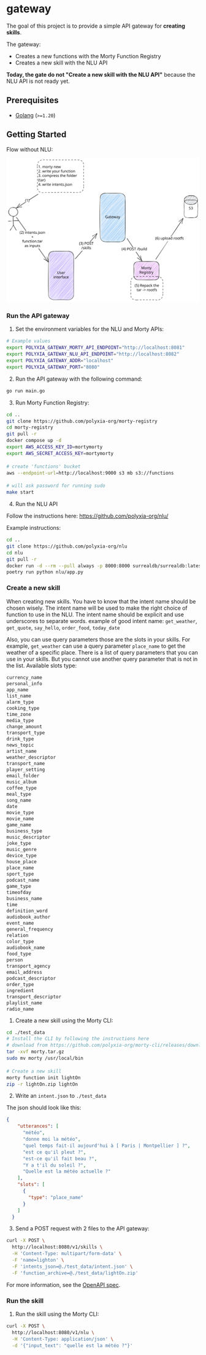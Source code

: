 # gateway

The goal of this project is to provide a simple API gateway for **creating skills**.

The gateway:
- Creates a new functions with the Morty Function Registry
- Creates a new skill with the NLU API

**Today, the gate do not "Create a new skill with the NLU API"** because the NLU API is not ready yet. 

## Prerequisites

* [Golang](https://go.dev/doc/install) (`>=1.20`)

## Getting Started

Flow without NLU:

![Flow](./docs/flow.svg)

### Run the API gateway

1. Set the environment variables for the NLU and Morty APIs:

```bash
# Example values
export POLYXIA_GATEWAY_MORTY_API_ENDPOINT="http://localhost:8081"
export POLYXIA_GATEWAY_NLU_API_ENDPOINT="http://localhost:8082"
export POLYXIA_GATEWAY_ADDR="localhost"
export POLYXIA_GATEWAY_PORT="8080"
```

2. Run the API gateway with the following command:
```bash
go run main.go
```

3. Run Morty Function Registry:
```bash
cd ..
git clone https://github.com/polyxia-org/morty-registry
cd morty-registry
git pull -r
docker compose up -d
export AWS_ACCESS_KEY_ID=mortymorty
export AWS_SECRET_ACCESS_KEY=mortymorty

# create 'functions' bucket
aws --endpoint-url=http://localhost:9000 s3 mb s3://functions

# will ask password for running sudo
make start
```

4. Run the NLU API

Follow the instructions here: https://github.com/polyxia-org/nlu/

Example instructions:
```bash
cd ..
git clone https://github.com/polyxia-org/nlu
cd nlu
git pull -r
docker run -d --rm --pull always -p 8000:8000 surrealdb/surrealdb:latest start --pass root
poetry run python nlu/app.py
```

### Create a new skill

When creating new skills. You have to know that the intent name should be chosen wisely. The intent name will be used to make the right choice of function to use in the NLU.
The intent name should be explicit and use underscores to separate words.
example of good intent name: `get_weather`, `get_quote`, `say_hello`, `order_food`, `today_date`

Also, you can use query parameters those are the slots in your skills. For example, `get_weather` can use a query parameter `place_name` to get the weather of a specific place.
There is a list of query parameters that you can use in your skills. But you cannot use another query parameter that is not in the list.
Available slots type:
```
currency_name
personal_info
app_name
list_name
alarm_type
cooking_type
time_zone
media_type
change_amount
transport_type
drink_type
news_topic
artist_name
weather_descriptor
transport_name
player_setting
email_folder
music_album
coffee_type
meal_type
song_name
date
movie_type
movie_name
game_name
business_type
music_descriptor
joke_type
music_genre
device_type
house_place
place_name
sport_type
podcast_name
game_type
timeofday
business_name
time
definition_word
audiobook_author
event_name
general_frequency
relation
color_type
audiobook_name
food_type
person
transport_agency
email_address
podcast_descriptor
order_type
ingredient
transport_descriptor
playlist_name
radio_name
```

1. Create a new skill using the Morty CLI:
    
```bash
cd ./test_data
# Install the CLI by following the instructions here
# download from https://github.com/polyxia-org/morty-cli/releases/download/v1.0.0/morty-v1.0.0-linux-amd64.tar.gz
tar -xvf morty.tar.gz
sudo mv morty /usr/local/bin

# Create a new skill
morty function init lightOn
zip -r lightOn.zip lightOn
```

2. Write an `intent.json` to `./test_data`

The json should look like this:
```json
{
    "utterances": [
      "météo",
      "donne moi la météo",
      "quel temps fait-il aujourd'hui à [ Paris | Montpellier ] ?",
      "est ce qu'il pleut ?",
      "est-ce qu'il fait beau ?",
      "Y a t'il du soleil ?",
      "Quelle est la météo actuelle ?"
    ],
    "slots": [
      {
        "type": "place_name"
      }
    ]
  }
```

3. Send a POST request with 2 files to the API gateway:

```bash
curl -X POST \
  http://localhost:8080/v1/skills \
  -H 'Content-Type: multipart/form-data' \
  -F 'name=lighton' \
  -F 'intents_json=@./test_data/intent.json' \
  -F 'function_archive=@./test_data/lightOn.zip'
```

For more information, see the [OpenAPI spec](./openapi.yml).

### Run the skill

1. Run the skill using the Morty CLI:

```bash
curl -X POST \
  http://localhost:8080/v1/nlu \
  -H 'Content-Type: application/json' \
  -d '{"input_text": "quelle est la météo ?"}'
```
